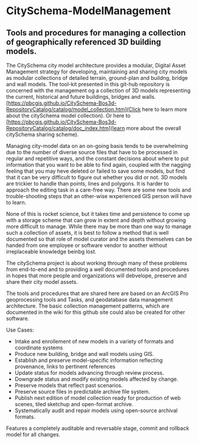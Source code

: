 # CitySchema-ModelManagement
## Tools and procedures for managing a collection of geographically referenced 3D building models.

The CitySchema city model architecture provides a modular, Digital Asset Management strategy for developing, maintaining and sharing city models as modular collections of detailed terrain, ground-plan and buildng, bridge and wall models. The tool-kit presented in this git-hub repository is concerned with the management og a collection of 3D models representing the current, historical and future buildings, bridges and walls. [https://pbcgis.github.io/CitySchema-Bos3d-RepositoryCatalog/catalog/model_collection.htm](Click here to learn more about the citySchema model collection). Or here to [https://pbcgis.github.io/CitySchema-Bos3d-RepositoryCatalog/catalog/doc_index.htm](learn more about the overall citySchema sharing scheme).  

Managing city-model data on an on-going basis tends to be overwhelming due to the number of diverse source files that have to be processed in regular and repetitive ways, and the constant decisions about where to put information that you want to be able to find again, coupled with the nagging feeling that you may heve deleted or failed to save some models, but find that it can be very difficult to figure out whether you did or not.  3D models are trickier to handle than points, lines and polygons.  It is harder to approach the editing task in a care-free way.  There are some new tools and trouble-shooting steps that an other-wise wxperienced GIS person will have to learn.   

None of this is rocket science, but it takes time and persistence to come up with a storage scheme that can grow in extent and depth without growing more difficult to manage.   While there may be more than one way to manage such a collection of assets, it is best to follow a method that is well documented so that role of model curator and the assets themselves can be handed from one employee or software vendor to another without irreplaceable knowledge beinbg lost.

The citySchema project is about working through many of these problems from end-to-end and to providing a well documented tools and procedures in hopes that more people and organizations will debvelope, preserve and share their city model assets.

The tools and procedures that are shared here are based on an ArcGIS Pro geoprocessing tools and Tasks, and geodatabase data management architecture.  The basic collection management patterns, which are documented in the wiki for this github site could also be created for other software.  

Use Cases:
* Intake and enrollement of new models in a variety of formats and coordinate systems
* Produce new building, bridge and wall models using GIS. 
* Establish and preserve model-specific information reflecting provenance, links to pertinent references
* Update status for models advancing through review process.
* Downgrade status and modify existing models affected by change.
* Preserve models that reflect past scenarios.
* Preserve source files in predictable archive file system. 
* Publish next edition of model collection ready for production of web scenes, tiled sketchup and open-format archive. 
* Systematically audit and repair models using open-source archival formats. 

Features a completely auditable and reversable stage, commit and rollback model for all changes. 


